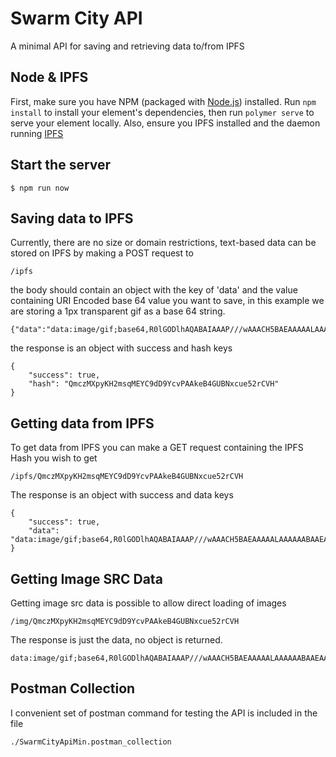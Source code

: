# Swarm City API

A minimal API for saving and retrieving data to/from IPFS


## Node & IPFS

First, make sure you have NPM (packaged with [Node.js](https://nodejs.org)) installed. Run `npm install` to install your element's dependencies, then run `polymer serve` to serve your element locally. Also, ensure you IPFS installed and the daemon running [IPFS](https://ipfs.io/docs/install/)

## Start the server 

```
$ npm run now
```

## Saving data to IPFS

Currently, there are no size or domain restrictions, text-based data can be stored on IPFS by making a POST request to 

```
/ipfs 
```

the body should contain an object with the key of 'data' and the value containing URI Encoded base 64 value you want to save, in this example we are storing a 1px transparent gif as a base 64 string.

```
{"data":"data:image/gif;base64,R0lGODlhAQABAIAAAP///wAAACH5BAEAAAAALAAAAAABAAEAAAICRAEAOw=="}
```

the response is an object with success and hash keys

```
{
    "success": true,
    "hash": "QmczMXpyKH2msqMEYC9dD9YcvPAAkeB4GUBNxcue52rCVH"
}
```

## Getting data from IPFS

To get data from IPFS you can make a GET request containing the IPFS Hash you wish to get

```
/ipfs/QmczMXpyKH2msqMEYC9dD9YcvPAAkeB4GUBNxcue52rCVH
```

The response is an object with success and data keys

```
{
    "success": true,
    "data": "data:image/gif;base64,R0lGODlhAQABAIAAAP///wAAACH5BAEAAAAALAAAAAABAAEAAAICRAEAOw=="
}
```

## Getting Image SRC Data 

Getting image src data is possible to allow direct loading of images

```
/img/QmczMXpyKH2msqMEYC9dD9YcvPAAkeB4GUBNxcue52rCVH
```

The response is just the data, no object is returned.

```
data:image/gif;base64,R0lGODlhAQABAIAAAP///wAAACH5BAEAAAAALAAAAAABAAEAAAICRAEAOw==
```

## Postman Collection

I convenient set of postman command for testing the API is included in the file
```
./SwarmCityApiMin.postman_collection
```